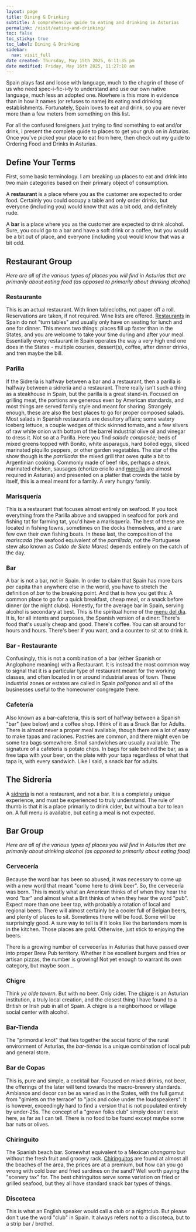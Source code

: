 ```yaml
---
layout: page
title: Dining & Drinking
subtitle: A comprehensive guide to eating and drinking in Asturias
permalink: /visit/eating-and-drinking/
toc: false
toc_sticky: true
toc_label: Dining & Drinking
sidebar:
  nav: visit_full
date created: Thursday, May 15th 2025, 6:11:35 pm
date modified: Friday, May 16th 2025, 11:27:10 am
---
```

Spain plays fast and loose with language, much to the chagrin of those of us who need spec-i-fic-i-ty to understand and use our own native language, much less an adopted one. Nowhere is this more in evidence than in how it names (or refuses to name) its eating and drinking establishments. Fortunately, Spain loves to eat and drink, so you are never more than a few meters from something on this list.

For all the confused foreigners just trying to find something to eat and/or drink, I present the complete guide to places to get your grub on in Asturias. Once you've picked your place to eat from here, then check out my guide to Ordering Food and Drinks in Asturias. 

## Define Your Terms

First, some basic terminology. I am breaking up places to eat and drink into two main categories based on their primary object of consumption.

A **restaurant** is a place where you as the customer are expected to order food. Certainly you could occupy a table and only order drinks, but everyone (including you) would know that was a bit odd, and definitely rude.

A **bar** is a place where you as the customer are expected to drink alcohol. Sure, you could go to a bar and have a soft drink or a coffee, but you would be a bit out of place, and everyone (including you) would know that was a bit odd.

## Restaurant Group

_Here are all of the various types of places you will find in Asturias that are primarily about eating food (as opposed to primarily about drinking alcohol)_

### Restaurante

This is an actual restaurant. With linen tablecloths, not paper off a roll. Reservations are taken, if not required. Wine lists are offered. [Restaurants](https://eatingasturias.com/wiki/Restaurants "Restaurants") in Spain do not "turn tables" and usually only have on seating for lunch and one for dinner. This means two things: places fill up faster than in the States, and you are welcome to take your time during and after your meal. Essentially every restaurant in Spain operates the way a very high end one does in the States - multiple courses, dessert(s), coffee, after dinner drinks, and tren maybe the bill.

### Parilla

If the Sidrería is halfway between a bar and a restaurant, then a parilla is halfway between a sidrería and a restaurant. There really isn't such a thing as a steakhouse in Spain, but the parilla is a great stand-in. Focused on grilling meat, the portions are generous even by American standards, and most things are served family style and meant for sharing. Strangely enough, these are also the best places to go for proper composed salads. Most salads in Spanish restaurants are desultory affairs; some watery iceberg lettuce, a couple wedges of thick skinned tomato, and a few slivers of raw white onion with bottom of the barrel industrial olive oil and vinegar to dress it. Not so at a Parilla. Here you find _salade composée;_ beds of mixed greens topped with Bonito, white asparagus, hard boiled eggs, sliced marinated piquillo peppers, or other garden vegetables. The star of the show though is the _parrillada_: the mixed grill that owes quite a bit to Argentinian cooking. Commonly made of beef ribs, perhaps a steak, marinated chicken, sausages (chorizo criollo and [morcilla](https://eatingasturias.com/wiki/Morcilla "Morcilla") are almost required in Asturias) and presented on a platter that crowds the table by itself, this is a meal meant for a family. A very hungry family.

### Marisquería

This is a restaurant that focuses almost entirely on seafood. If you took everything from the Parilla above and swapped in seafood for pork and fishing tat for farming tat, you'd have a marisquería. The best of these are located in fishing towns, sometimes on the docks themselves, and a rare few own their own fishing boats. In these last, the composition of the _mariscada_ (the seafood equivalent of the _parrillada_, not the Portuguese stew also known as _Caldo de Siete Mares_) depends entirely on the catch of the day.

### Bar

A bar is not a bar, not in Spain. In order to claim that Spain has more bars per capita than anywhere else in the world, you have to stretch the definition of _bar_ to the breaking point. And that is how you get this: A common place to go for a quick breakfast, cheap meal, or a snack before dinner (or the night clubs). Honestly, for the average bar in Spain, serving alcohol is secondary at best. This is the spiritual home of the [menu del día](https://eatingasturias.com/index.php?title=Menu_del_d%C3%ADa&action=edit&redlink=1 "Menu del día (page does not exist)"). It is, for all intents and purposes, the Spanish version of a diner: There's food that's usually cheap and good. There's coffee. You can sit around for hours and hours. There's beer if you want, and a counter to sit at to drink it.

### Bar - Restaurante

Confusingly, this is not a combination of a bar (either Spanish or Anglophone meaning) with a Restaurant. It is instead the most common way to signal that it is a particular type of restaurant meant for the working classes, and often located in or around industrial areas of town. These industrial zones or estates are called in Spain _poligonos_ and all of the businesses useful to the homeowner congregate there.

### Cafetería

Also known as a bar-cafetería, this is sort of halfway between a Spanish "bar" (see below) and a coffee shop. I think of it as a Snack Bar for Adults. There is almost never a proper meal available, though there are a lot of easy to make tapas and raciones. Pastries are common, and there might even be some tea bags somewhere. Small sandwiches are usually available. The signature of a cafetería is potato chips. In bags for sale behind the bar, as a free tapa with your beer, on the plate with your tapa regardless of what that tapa is, with every sandwich. Like I said, a snack bar for adults.

## The Sidrería

A [sidrería](https://eatingasturias.com/wiki/Sidrer%C3%ADa "Sidrería") is not a restaurant, and not a bar. It is a completely unique experience, and must be experienced to truly understand. The rule of thumb is that it is a place primarily to drink cider, but without a bar to lean on. A full menu is available, but eating a meal is not expected.

## Bar Group

_Here are all of the various types of places you will find in Asturias that are primarily about drinking alcohol (as opposed to primarily about eating food)_

### Cervecería

Because the word bar has been so abused, it was necessary to come up with a new word that meant "come here to drink beer". So, the cervecería was born. This is mostly what an American thinks of of when they hear the word "bar" and almost what a Brit thinks of when they hear the word "pub". Expect more than one beer tap, with probably a rotation of local and regional beers. There will almost certainly be a cooler full of Belgian beers, and plenty of places to sit. Sometimes there will be food. Some will be surprisingly good. A sure way to tell is if it looks like the bartenders mom is in the kitchen. Those places are _gold_. Otherwise, just stick to enjoying the beers.

There is a growing number of cervecerías in Asturias that have passed over into proper Brew Pub territory. Whether it be excellent burgers and fries or artisan pizzas, the number is growing! Not yet enough to warrant its own category, but maybe soon...

### Chigre

Think _ye olde tavern_. But with no beer. Only cider. The [chigre](https://eatingasturias.com/wiki/Chigre "Chigre") is an Asturian institution, a truly local creation, and the closest thing I have found to a British or Irish pub in all of Spain. A chigre is a neighborhood or village social center with alcohol.
### Bar-Tienda
The "primordial knot" that ties together the social fabric of the rural environment of Asturias, the _bar-tienda_ is a unique combination of local pub and general store. 
### Bar de Copas

This is, pure and simple, a cocktail bar. Focused on mixed drinks, not beer, the offerings of the later will tend towards the macro-brewery standards. Ambiance and decor can be as varied as in the States, with the full gamut from "gimlets on the terrace" to "jack and coke under the loudspeakers". It is however, exceedingly hard to find a version that is not populated entirely by under-25s. The concept of a "grown folks club" simply doesn't exist here, as far as I can tell. There is no food to be found except maybe some bar nuts or olives.

### Chiringuito

The Spanish beach bar. Somewhat equivalent to a Mexican _changarro_ but without the fresh fruit and grocery rack. [Chiringuitos](https://eatingasturias.com/wiki/Chiringuito "Chiringuito") are found at almost all the beaches of the area, the prices are at a premium, but how can you go wrong with cold beer and fried sardines on the sand? Well worth paying the "scenery tax" for. The best chiringuitos serve some variation on fried or grilled seafood, but they all have standard snack bar types of things.

### Discoteca

This is what an English speaker would call a club or a nightclub. But please don't use the word "club" in Spain. It always refers not to a discoteca, but to a strip bar / brothel.